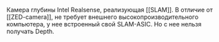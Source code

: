 Камера глубины Intel Realsense, реализующая [[SLAM]]. В отличие от [[ZED-camera]], не требует внешнего высокопроизводительного компьютера, у нее встроенный свой SLAM-ASIC. Но с нее нельзя получать Depth.
